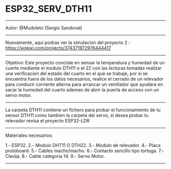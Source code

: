 # ESP32_SERV_DTH11

---------------------------------------------------------  

Autor: @Mudoleto (Sergio Sandoval)

---------------------------------------------------------

Nuevamente, aqui podras ver la simulacion del proyecto 2 : https://wokwi.com/projects/374371972976444417

---------------------------------------------------------------------------------------------------------------

Objetivo: Este proyecto conciste en sensar la temperatura y humedad de un cuerto mediante el modulo DTH11 o el 22 con las lecturas tomadas realizar una verificacion del estado
del cuarto en el que se trabaje, por si se encuentra fuera de los datos necesarios, realice el cerrado de un relevador para conducir corriente alterna para arrancar un ventilador
que ayudara en sacar la humedad del cuarto ademas de abrir la puerta de acceso con un servo motor.

-------------------------------------------------------------------------------------------------------------

La carpeta DTH11 contiene un fichero para probar el funcionamiento de tu sensor DTH11 como tambien la carpeta del servo, si desea probar tu relevador revisa el proyecto ESP32-LDR

--------------------------------------------------------------------------------------------------------------

Materiales necesarios:

1.- ESP32.
2.- Modulo DHT11 O DTH22.
3.- Modulo de relevador.
4.- Placa protoboard.
5.- Cables macho/macho.
6.- Contacto sencillo tipo tortuga.
7.- Clavija.
8.- Cable categoria 14.
9.- Servo Motor.

---------------------------------------------------------------------------------------------------------------------------
